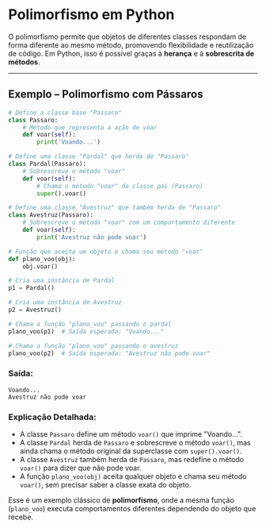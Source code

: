 # Polimorfismo em Python

O polimorfismo permite que objetos de diferentes classes respondam de forma diferente ao mesmo método, promovendo flexibilidade e reutilização de código. Em Python, isso é possível graças à **herança** e à **sobrescrita de métodos**.

---

## Exemplo – Polimorfismo com Pássaros

```python
# Define a classe base "Passaro"
class Passaro:
    # Método que representa a ação de voar
    def voar(self):
        print('Voando...')

# Define uma classe "Pardal" que herda de "Passaro"
class Pardal(Passaro):
    # Sobrescreve o método "voar"
    def voar(self):
        # Chama o método "voar" da classe pai (Passaro)
        super().voar()

# Define uma classe "Avestruz" que também herda de "Passaro"
class Avestruz(Passaro):
    # Sobrescreve o método "voar" com um comportamento diferente
    def voar(self):
        print('Avestruz não pode voar')

# Função que aceita um objeto e chama seu método "voar"
def plano_voo(obj):
    obj.voar()

# Cria uma instância de Pardal
p1 = Pardal()

# Cria uma instância de Avestruz
p2 = Avestruz()

# Chama a função "plano_voo" passando o pardal
plano_voo(p1)  # Saída esperada: "Voando..."

# Chama a função "plano_voo" passando o avestruz
plano_voo(p2)  # Saída esperada: "Avestruz não pode voar"
```

### Saída:
```
Voando...
Avestruz não pode voar
```

### Explicação Detalhada:
- A classe `Passaro` define um método `voar()` que imprime "Voando...".
- A classe `Pardal` herda de `Passaro` e sobrescreve o método `voar()`, mas ainda chama o método original da superclasse com `super().voar()`.
- A classe `Avestruz` também herda de `Passaro`, mas redefine o método `voar()` para dizer que não pode voar.
- A função `plano_voo(obj)` aceita qualquer objeto e chama seu método `voar()`, sem precisar saber a classe exata do objeto.

Esse é um exemplo clássico de **polimorfismo**, onde a mesma função (`plano_voo`) executa comportamentos diferentes dependendo do objeto que recebe.
